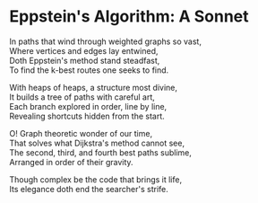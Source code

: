 # Eppstein's Algorithm: A Sonnet

In paths that wind through weighted graphs so vast,  
Where vertices and edges lay entwined,  
Doth Eppstein's method stand steadfast,  
To find the k-best routes one seeks to find.

With heaps of heaps, a structure most divine,  
It builds a tree of paths with careful art,  
Each branch explored in order, line by line,  
Revealing shortcuts hidden from the start.

O! Graph theoretic wonder of our time,  
That solves what Dijkstra's method cannot see,  
The second, third, and fourth best paths sublime,  
Arranged in order of their gravity.

Though complex be the code that brings it life,  
Its elegance doth end the searcher's strife.